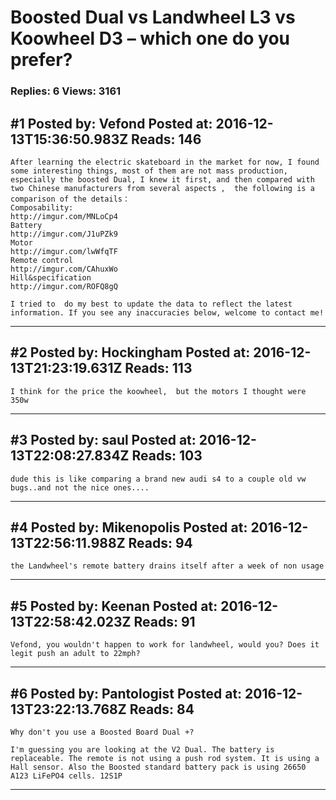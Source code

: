 # Boosted Dual vs Landwheel L3 vs Koowheel D3 – which one do you prefer?

### Replies: 6 Views: 3161

## \#1 Posted by: Vefond Posted at: 2016-12-13T15:36:50.983Z Reads: 146

```
After learning the electric skateboard in the market for now, I found some interesting things, most of them are not mass production, especially the boosted Dual, I knew it first, and then compared with two Chinese manufacturers from several aspects ,  the following is a comparison of the details：
Composability:
http://imgur.com/MNLoCp4
Battery
http://imgur.com/J1uPZk9
Motor
http://imgur.com/lwWfqTF
Remote control
http://imgur.com/CAhuxWo
Hill&specification
http://imgur.com/ROFQ8gQ

I tried to  do my best to update the data to reflect the latest information. If you see any inaccuracies below, welcome to contact me!
```

---
## \#2 Posted by: Hockingham Posted at: 2016-12-13T21:23:19.631Z Reads: 113

```
I think for the price the koowheel,  but the motors I thought were 350w
```

---
## \#3 Posted by: saul Posted at: 2016-12-13T22:08:27.834Z Reads: 103

```
dude this is like comparing a brand new audi s4 to a couple old vw bugs..and not the nice ones....
```

---
## \#4 Posted by: Mikenopolis Posted at: 2016-12-13T22:56:11.988Z Reads: 94

```
the Landwheel's remote battery drains itself after a week of non usage
```

---
## \#5 Posted by: Keenan Posted at: 2016-12-13T22:58:42.023Z Reads: 91

```
Vefond, you wouldn't happen to work for landwheel, would you? Does it legit push an adult to 22mph?
```

---
## \#6 Posted by: Pantologist Posted at: 2016-12-13T23:22:13.768Z Reads: 84

```
Why don't you use a Boosted Board Dual +?

I'm guessing you are looking at the V2 Dual. The battery is replaceable. The remote is not using a push rod system. It is using a Hall sensor. Also the Boosted standard battery pack is using 26650 A123 LiFePO4 cells. 12S1P
```

---
